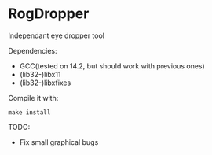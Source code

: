 # RogDropper
Independant eye dropper tool


Dependencies:
 - GCC(tested on 14.2, but should work with previous ones)
 - (lib32-)libx11
 - (lib32-)libxfixes

Compile it with:
```make
make install
```

TODO:
 - Fix small graphical bugs
